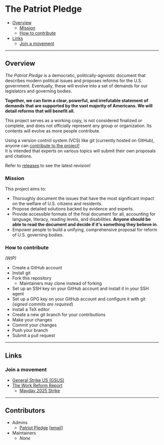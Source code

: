 # The Patriot Pledge
- [Overview](#overview)
  - [Mission](#mission)
  - [How to contribute](#how-to-contribute)
- [Links](#links)
  - [Join a movement](#join-a-movement)
  
---

## Overview

*The Patriot Pledge* is a democratic, politically-agnostic document that describes modern political issues and proposes reforms for the U.S. government. Eventually, these will evolve into a set of demands for our legislators and governing bodies.  

**Together, we can form a clear, powerful, and irrefutable statement of demands that are supported by the vast majority of Americans. We will detail reforms that will benefit all.**

This project serves as a working copy, is not considered finalized or complete, and does not officially represent any group or organization. Its contents will evolve as more people contribute.

Using a version control system (VCS) like git (currently hosted on GitHub), anyone can [contribute to the project!](#how-to-contribute)  
It is intended that experts on various topics will submit their own proposals and citations.

Refer to [releases](https://github.com/patriot-pledge/patriot-pledge/releases) to see the latest revision!

### Mission

This project aims to:
- Thoroughly document the issues that have the most significant impact on the welfare of U.S. citizens and residents.
- Propose detailed solutions backed by evidence and experts.
- Provide accessible formats of the final document for all, accounting for language, literacy, reading levels, and disabilities. **Anyone should be able to read the document and decide if it's something they believe in.**
- Empower people to build a unifying, comprehensive proposal for reform of U.S. governing bodies.


### How to contribute
*(WIP)*

- Create a GitHub account
- Install git
- Fork this repository
  - Maintainers may clone instead of forking
- Set up an SSH key on your GitHub account and install it in your SSH agent
- Set up a GPG key on your GitHub account and configure it with git (*signed commits are required*)
- Install a TeX editor
- Create a new git branch for your contributions
- Make your changes
- Commit your changes
- Push your branch
- Submit a pull request

---

## Links
### Join a movement
- [General Strike US (GSUS)](https://generalstrikeus.com/)
- [The Work Reform Report](https://workreform.us/)
  - [Mayday 2025 Strike](https://workreform.us/MAYDAY-2025-STRIKE)

<!--
### Resources

-->
---

## Contributors
- Admins
  - [Patriot Pledge](https://github.com/patriot-pledge) [[email](mailto:patriotpledgeusa@gmail.com)]
- Maintainers
  - *None*
